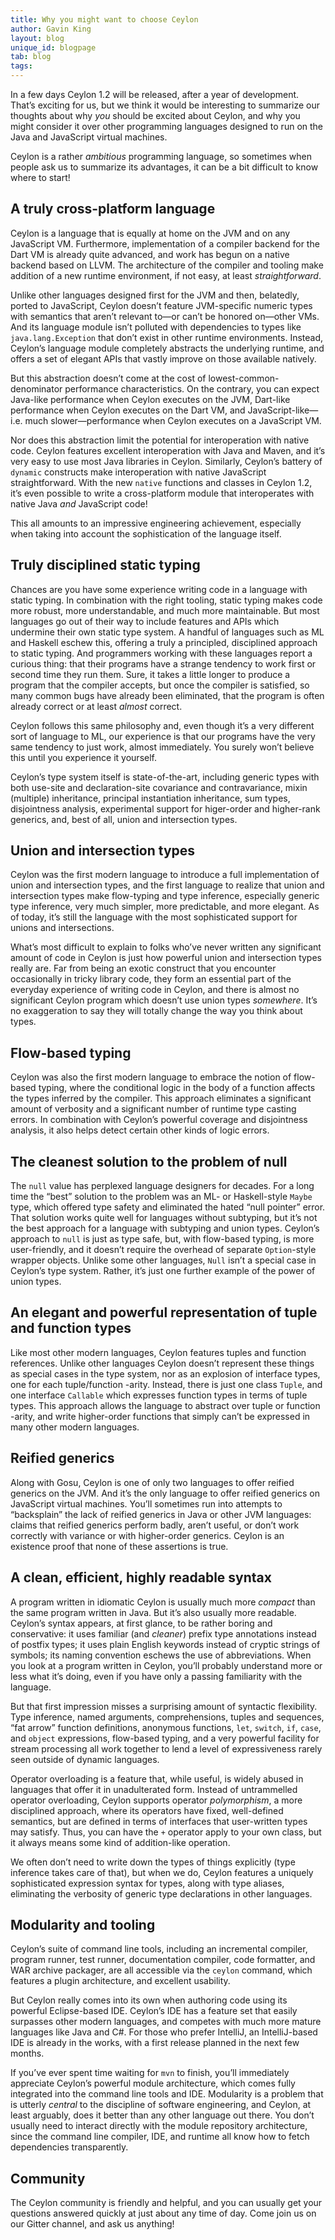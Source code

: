 ```yaml
---
title: Why you might want to choose Ceylon
author: Gavin King
layout: blog
unique_id: blogpage
tab: blog
tags:
---
```


In a few days Ceylon 1.2 will be released, after a year of development. That’s exciting for us, but we think it would be interesting to summarize our thoughts about why _you_ should be excited about Ceylon, and why you might consider it over other programming languages designed to run on the Java and JavaScript virtual machines.

Ceylon is a rather _ambitious_ programming language, so sometimes when people ask us to summarize its advantages, it can be a bit difficult to know where to start! 

## A truly cross-platform language

Ceylon is a language that is equally at home on the JVM and on any JavaScript VM. Furthermore, implementation of a compiler backend for the Dart VM is already quite advanced, and work has begun on a native backend based on LLVM. The architecture of the compiler and tooling make addition of a new runtime environment, if not easy, at least _straightforward_.

Unlike other languages designed first for the JVM and then, belatedly, ported to JavaScript, Ceylon doesn’t feature JVM-specific numeric types with semantics that aren’t relevant to&mdash;or can’t be honored on&mdash;other VMs. And its language module isn’t polluted with dependencies to types like `java.lang.Exception` that don’t exist in other runtime environments. Instead, Ceylon’s language module completely abstracts the underlying runtime, and offers a set of elegant APIs that vastly improve on those available natively.

But this abstraction doesn’t come at the cost of lowest-common-denominator performance characteristics. On the contrary, you can expect Java-like performance when Ceylon executes on the JVM, Dart-like performance when Ceylon executes on the Dart VM, and JavaScript-like&mdash;i.e. much slower&mdash;performance when Ceylon executes on a JavaScript VM.
 
Nor does this abstraction limit the potential for interoperation with native code. Ceylon features excellent interoperation with Java and Maven, and it’s very easy to use most Java libraries in Ceylon. Similarly, Ceylon’s battery of `dynamic` constructs make interoperation with native JavaScript straightforward. With the new `native` functions and classes in Ceylon 1.2, it’s even possible to write a cross-platform module that interoperates with native Java _and_ JavaScript code!

This all amounts to an impressive engineering achievement, especially when taking into account the sophistication of the language itself.

## Truly disciplined static typing

Chances are you have some experience writing code in a language with static typing. In combination with the right tooling, static typing makes code more robust, more understandable, and much more maintainable. But most languages go out of their way to include features and APIs which  undermine their own static type system. A handful of languages such as ML and Haskell eschew this, offering a truly a principled, disciplined approach to static typing. And programmers working with these languages report a curious thing: that their programs have a strange tendency to work first or second time they run them. Sure, it takes a little longer to produce a program that the compiler accepts, but once the compiler is satisfied, so many common bugs have already been eliminated, that the program is often already correct or at least _almost_ correct.

Ceylon follows this same philosophy and, even though it’s a very different sort of language to ML, our experience is that our programs have the very same tendency to just work, almost immediately. You surely won’t believe this until you experience it yourself.

Ceylon’s type system itself is state-of-the-art, including generic types with both use-site and declaration-site covariance and contravariance, mixin (multiple) inheritance, principal instantiation inheritance, sum types, disjointness analysis, experimental support for higer-order and higher-rank generics, and, best of all, union and intersection types.

## Union and intersection types

Ceylon was the first modern language to introduce a full implementation of union and intersection types, and the first language to realize that union and intersection types make flow-typing and type inference, especially generic type inference, very much simpler, more predictable, and more elegant. As of today, it’s still the language with the most sophisticated support for unions and intersections.

What’s most difficult to explain to folks who’ve never written any significant amount of code in Ceylon is just how powerful union and intersection types really are. Far from being an exotic construct that you encounter occasionally in tricky library code, they form an essential part of the everyday experience of writing code in Ceylon, and there is almost no significant Ceylon program which doesn’t use union types *somewhere*. It’s no exaggeration to say they will totally change the way you think about types.

## Flow-based typing

Ceylon was also the first modern language to embrace the notion of flow-based typing, where the conditional logic in the body of a function affects the types inferred by the compiler. This approach eliminates a significant amount of verbosity and a significant number of runtime type casting errors. In combination with Ceylon’s powerful coverage and disjointness analysis, it also helps detect certain other kinds of logic errors.

## The cleanest solution to the problem of null

The `null` value has perplexed language designers for decades. For a long time the “best” solution to the problem was an ML- or Haskell-style `Maybe` type, which offered type safety and eliminated the hated “null pointer” error. That solution works quite well for languages without subtyping, but it’s not the best approach for a language with subtyping and union types. Ceylon’s approach to `null` is just as type safe, but, with flow-based typing, is more user-friendly, and it doesn’t require the overhead of separate `Option`-style wrapper objects. Unlike some other languages, `Null` isn’t a special case in Ceylon’s type system. Rather, it’s just one further example of the power of union types.

## An elegant and powerful representation of tuple and function types

Like most other modern languages, Ceylon features tuples and function references. Unlike other languages Ceylon doesn’t represent these things as special cases in the type system, nor as an explosion of interface types, one for each tuple/function -arity. Instead, there is just one class `Tuple`, and one interface `Callable` which expresses function types in terms of tuple types. This approach allows the language to abstract over tuple or function -arity, and write higher-order functions that simply can’t be expressed in many other modern languages.

## Reified generics

Along with Gosu, Ceylon is one of only two languages to offer reified generics on the JVM. And it’s the only language to offer reified generics on JavaScript virtual machines. You’ll sometimes run into attempts to “backsplain” the lack of reified generics in Java or other JVM languages: claims that reified generics perform badly, aren’t useful, or don’t work correctly with variance or with higher-order generics. Ceylon is an existence proof that none of these assertions is true.

## A clean, efficient, highly readable syntax

A program written in idiomatic Ceylon is usually much more _compact_ than the same program written in Java. But it’s also usually more readable. Ceylon’s syntax appears, at first glance, to be rather boring and conservative: it uses familiar (and _cleaner_) prefix type annotations instead of postfix types; it uses plain English keywords instead of cryptic strings of symbols; its naming convention eschews the use of abbreviations. When you look at a program written in Ceylon, you’ll probably understand more or less what it’s doing, even if you have only a passing familiarity with the language.

But that first impression misses a surprising amount of syntactic flexibility. Type inference, named arguments, comprehensions, tuples and sequences, “fat arrow” function definitions, anonymous functions, `let`, `switch`, `if`, `case`, and `object` expressions, flow-based typing, and a very powerful facility for stream processing all work together to lend a level of expressiveness rarely seen outside of dynamic languages.

Operator overloading is a feature that, while useful, is widely abused in languages that offer it in unadulterated form. Instead of untrammelled operator overloading, Ceylon supports operator _polymorphism_, a more disciplined approach, where its operators have fixed, well-defined semantics, but are defined in terms of interfaces that user-written types may satisfy. Thus, you can have the `+` operator apply to your own class, but it always means some kind of addition-like operation. 

We often don’t need to write down the types of things explicitly (type inference takes care of that), but when we do, Ceylon features a uniquely sophisticated expression syntax for types, along with type aliases, eliminating the verbosity of generic type declarations in other languages.

## Modularity and tooling

Ceylon’s suite of command line tools, including an incremental compiler, program runner, test runner, documentation compiler, code formatter, and WAR archive packager, are all accessible via the `ceylon` command, which features a plugin architecture, and excellent usability.

But Ceylon really comes into its own when authoring code using its powerful Eclipse-based IDE. Ceylon’s IDE has a feature set that easily surpasses other modern languages, and competes with much more mature languages like Java and C#. For those who prefer IntelliJ, an IntelliJ-based IDE is already in the works, with a first release planned in the next few months.

If you’ve ever spent time waiting for `mvn` to finish, you’ll immediately appreciate Ceylon’s powerful module architecture, which comes fully integrated into the command line tools and IDE. Modularity is a problem that is utterly _central_ to the discipline of software engineering, and Ceylon, at least arguably, does it better than any other language out there. You don’t usually need to interact directly with the module repository architecture, since the command line compiler, IDE, and runtime all know how to fetch dependencies transparently.

## Community

The Ceylon community is friendly and helpful, and you can usually get your questions answered quickly at just about any time of day. Come join us on our Gitter channel, and ask us anything!

